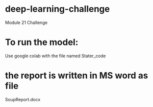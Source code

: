 # deep-learning-challenge
Module 21 Challenge
# To run the model:
Use google colab with the file named Stater_code
# the report is written in MS word as file
SoupReport.docx
